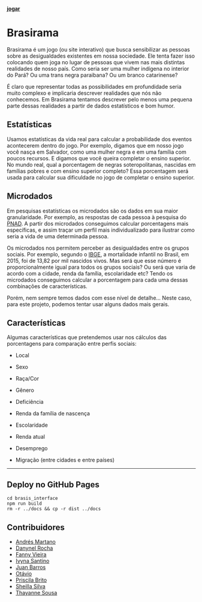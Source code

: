 [**jogar**](https://thayannevls.github.io/Brasirama/)

# Brasirama

Brasirama é um jogo (ou site interativo) que busca sensibilizar as pessoas sobre as desigualdades existentes em nossa sociedade.
Ele tenta fazer isso colocando quem joga no lugar de pessoas que vivem nas mais distintas realidades de nosso país.
Como seria ser uma mulher indígena no interior do Pará? Ou uma trans negra paraibana? Ou um branco catarinense?

É claro que representar todas as possibilidades em profundidade seria muito complexo e implicaria descrever realidades que nós não conhecemos.
Em Brasirama tentamos descrever pelo menos uma pequena parte dessas realidades a partir de dados estatísticos e bom humor.

## Estatísticas

Usamos estatísticas da vida real para calcular a probabilidade dos eventos acontecerem dentro do jogo.
Por exemplo, digamos que em nosso jogo você nasça em Salvador, como uma mulher negra e em uma família com poucos recursos.
E digamos que você queira completar o ensino superior.
No mundo real, qual a porcentagem de negras soteropolitanas, nascidas em famílias pobres e com ensino superior completo?
Essa porcentagem será usada para calcular sua dificuldade no jogo de completar o ensino superior.

## Microdados

Em pesquisas estatísticas os microdados são os dados em sua maior granularidade.
Por exemplo, as respostas de cada pessoa à pesquisa do [PNAD](https://www.ibge.gov.br/estatisticas-novoportal/sociais/trabalho/9173-pesquisa-nacional-por-amostra-de-domicilios-continua-trimestral.html?=&t=o-que-e).
A partir dos microdados conseguimos calcular porcentagens mais específicas, e assim traçar um perfil mais individualizado para ilustrar como seria a vida de uma determinada pessoa.

Os microdados nos permitem perceber as desigualdades entre os grupos sociais.
Por exemplo, segundo o [IBGE](https://brasilemsintese.ibge.gov.br/populacao/taxas-de-mortalidade-infantil.html), a mortalidade infantil no Brasil, em 2015, foi de 13,82 por mil nascidos vivos.
Mas será que esse número é proporcionalmente igual para todos os grupos sociais? Ou será que varia de acordo com a cidade, renda da família, escolaridade etc?
Tendo os microdados conseguimos calcular a porcentagem para cada uma dessas combinações de características.

Porém, nem sempre temos dados com esse nível de detalhe...
Neste caso, para este projeto, podemos tentar usar alguns dados mais gerais.

## Características

Algumas características que pretendemos usar nos cálculos das porcentagens para comparação entre perfis sociais:

- Local
- Sexo
- Raça/Cor
- Gênero
- Deficiência

- Renda da família de nascença
- Escolaridade
- Renda atual
- Desemprego
- Migração (entre cidades e entre países)

---

## Deploy no GitHub Pages

    cd brasis_interface
    npm run build
    rm -r ../docs && cp -r dist ../docs
    
## Contribuidores 

- [Andrés Martano](https://github.com/andresmrm)
- [Danynel Rocha](https://github.com/dnrocha1)
- [Fanny Vieira](https://github.com/FannyVieira)
- [Ivyna Santino](https://github.com/ivynasantino) 
- [Juan Barros](https://github.com/JuanBarros2)
- [Otávio]()
- [Priscila Brito]()
- [Sheilla Silva]()
- [Thayanne Sousa](https://github.com/thayannevls)
